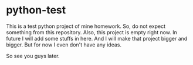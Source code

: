 # python-test
This is a test python project of mine homework. So, do not expect something from this repository. 
Also, this project is empty right now. In future I will add some stuffs in here. And I will make that project bigger and bigger. 
But for now I even don't have any ideas. 

So see you guys later.
